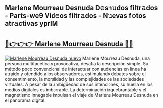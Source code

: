 ## Marlene Mourreau Desnuda D𝚎sn𝚞dos filtr𝚊dos - Parts-we9 Vid𝚎os filtr𝚊dos - N𝚞evas f𝚘tos atr𝚊ctivas yprIM

# <h2><a href="http://mb4xfh.tromn.icu/?c=Marlene+Mourreau+Desnuda">🔗👉👉👉 Marlene Mourreau Desnuda 🔗🔗</a></h2>

[![Marlene Mourreau Desnuda nuevo](https://i.imgur.com/pEAQMta.gif)](http://mb4xfh.tromn.icu/?c=Marlene+Mourreau+Desnuda)
Marlene Mourreau Desnuda, una persona multifacética y provocativa, desafía la descripción simple. Su método poco convencional de interactuar con audiencias en línea ha atraído y ofendido a los observadores, estimulando debates sobre el consentimiento, la moralidad y las complejidades de las sociedades virtuales. A pesar de la ambigüedad de sus intenciones, su huella en los medios digitales es imborrable. La determinación inquebrantable y el magnetismo innegable impulsan el viaje de Marlene Mourreau Desnuda en el panorama digital.
